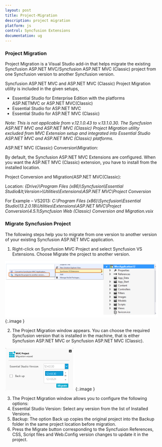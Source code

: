 ```yaml
---
layout: post
title: Project-Migration
description: project migration
platform: js
control: Syncfusion Extensions
documentation: ug
---
```


### Project Migration

Project Migration is a Visual Studio add-in that helps migrate the existing Syncfusion ASP.NET MVC/Syncfusion ASP.NET MVC (Classic) project from one Syncfusion version to another Syncfusion version. 

Syncfusion ASP.NET MVC and ASP.NET MVC (Classic) Project Migration utility is included in the given setups,

* Essential Studio for Enterprise Edition with the platforms ASP.NETMVC or ASP.NET MVC(Classic)
* Essential Studio for ASP.NET MVC
* Essential Studio for ASP.NET MVC (Classic)
> 
_Note: This is not applicable from v.12.1.0.43 to v.13.1.0.30. The Syncfusion ASP.NET MVC and ASP.NET MVC (Classic) Project Migration utility excluded from MVC Extension setup and integrated into Essential Studio ASP.NET MVC and ASP.NET MVC (Classic) platforms._ 

ASP.NET MVC (Classic) Conversion\Migration:

By default, the Syncfusion ASP.NET MVC Extensions are configured. When you want the ASP.NET MVC (Classic) extension, you have to install from the installed location.

Project Conversion and Migration(ASP.NET MVC(Classic):

Location: _{Drive}\Program Files (x86)\Syncfusion\Essential Studio\&lt;Version&gt;\Utilities\Extensions\ASP.NET MVC\Project Conversion_

For Example – VS2013: _C:\Program Files (x86)\Syncfusion\Essential Studio\13.2.0.18\Utilities\Extensions\ASP.NET MVC\Project Conversion\4.5.1\Syncfusion Web (Classic) Conversion and Migration.vsix_


### Migrate Syncfusion Project 

The following steps help you to migrate from one version to another version of your existing Syncfusion ASP.NET MVC application. 

1. Right-click on Syncfusion MVC Project and select Syncfusion VS Extensions. Choose Migrate the project to another version.



![](Migrate-Syncfusion-Project_images/Migrate-Syncfusion-Project_img1.png)
{:.image }


2. The Project Migration window appears. You can choose the required Syncfusion version that is installed in the machine, that is either Syncfusion ASP.NET MVC or Syncfusion ASP.NET MVC (Classic). 



![](Migrate-Syncfusion-Project_images/Migrate-Syncfusion-Project_img2.png)
{:.image }


3. The Project Migration window allows you to configure the following options:
1. Essential Studio Version: Select any version from the list of Installed Versions.
2. Backup: The option Back up copies the original project into the Backup folder in the same project location before migration.
4. Press the Migrate button corresponding to the Syncfusion References, CSS, Script files and Web.Config version changes to update it in the project.



